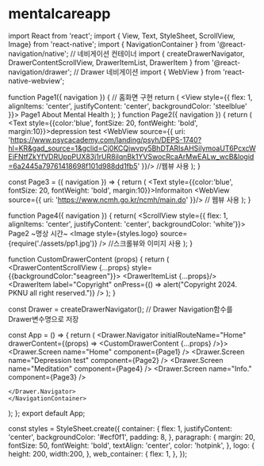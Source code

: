 # mentalcareapp
import React from 'react';
import { View, Text, StyleSheet, ScrollView, Image} from 'react-native';
import { NavigationContainer } from '@react-navigation/native'; // 네비게이션 컨테이너 
import { createDrawerNavigator, DrawerContentScrollView, DrawerItemList, DrawerItem } from '@react-navigation/drawer'; // Drawer 네비게이션
import { WebView } from 'react-native-webview';

function Page1({ navigation }) { // 홈화면 구현
  return (
    <View style={{ flex: 1, alignItems: 'center', justifyContent: 'center', backgroundColor: 'steelblue' }}>
      <Text>Page1</Text>
      <Text style={styles.paragraph}>About Mental Health</Text>
    </View>
  );
}
function Page2({ navigation }) {
  return (
    <View style={styles.web_container}>
      <Text style={{color:'blue', fontSize: 20, fontWeight: 'bold', margin:10}}>depression test</Text>
      <WebView source={{ uri: 'https://www.psycacademy.com/landing/psyh/DEPS-1740?hl=KR&gad_source=1&gclid=Cj0KCQjwvpy5BhDTARIsAHSilymoaUT6PcxcWEjFNtfZkYfVDRUppPUX83j1rUR8ilqnBk1YVSwocRcaArMwEALw_wcB&logid=6a2445a79761418698f101d988dd1fb5' }}/> //웹뷰 사용
    </View> 
  );
}

const Page3 = ({ navigation }) => {
  return (
    <View style={styles.web_container}>
      <Text style={{color:'blue', fontSize: 20, fontWeight: 'bold', margin:10}}>Informaiton</Text>
      <WebView source={{ uri: 'https://www.ncmh.go.kr/ncmh/main.do' }}/> // 웹뷰 사용
    </View> 
  );
}

function Page4({ navigation }) {
  return(
    <ScrollView style={{ flex: 1, alignItems: 'center', justifyContent: 'center', backgroundColor: 'white'}}>
      <Text>Page2</Text>
      <Text style={styles.paragraph}>~명상 시간~</Text>
      <Image style={styles.logo} source={require('./assets/pp1.jpg')} /> //스크롤뷰와 이미지 사용
    </ScrollView>
  );
}

function CustomDrawerContent (props) {
  return (
    <DrawerContentScrollView {...props} style={{backgroundColor:"seagreen"}}>
      <DrawerItemList {...props}/>
      <DrawerItem label="Copyright" onPress={() => alert("Copyright 2024. PKNU all right reserved.")} />
    </DrawerContentScrollView>
  );
}

const Drawer = createDrawerNavigator(); // Drawer Navigation함수를 Drawer변수명으로 저장

const App = () => {
  return (
    <NavigationContainer>
    <Drawer.Navigator initialRouteName="Home" drawerContent={(props) => <CustomDrawerContent {...props} />}>
      <Drawer.Screen name="Home" component={Page1} />
      <Drawer.Screen name="Depression test" component={Page2} />
      <Drawer.Screen name="Meditation" component={Page4} />
      <Drawer.Screen name="Info." component={Page3} />
      
    </Drawer.Navigator>
    </NavigationContainer>
  );
};
export default App;

const styles = StyleSheet.create({
  container: {
    flex: 1,
    justifyContent: 'center',
    backgroundColor: '#ecf0f1',
    padding: 8,
  },
  paragraph: {
    margin: 20,
    fontSize: 50,
    fontWeight: 'bold',
    textAlign: 'center',
    color: 'hotpink',
  },
  logo: {
    height: 200,
    width:200,
  },
  web_container: {
    flex: 1,
  },
});
